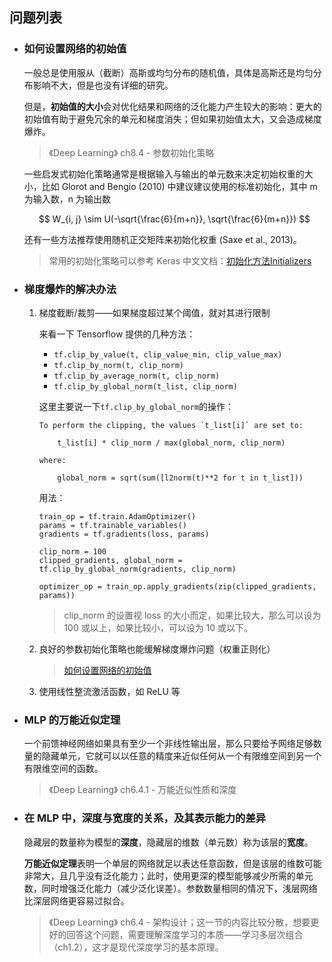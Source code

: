 ## 问题列表

- ### 如何设置网络的初始值

    一般总是使用服从（截断）高斯或均匀分布的随机值，具体是高斯还是均匀分布影响不大，但是也没有详细的研究。
    
    但是，**初始值的大小**会对优化结果和网络的泛化能力产生较大的影响：更大的初始值有助于避免冗余的单元和梯度消失；但如果初始值太大，又会造成梯度爆炸。
    
    > 《Deep Learning》 ch8.4 - 参数初始化策略

    一些启发式初始化策略通常是根据输入与输出的单元数来决定初始权重的大小，比如 Glorot and Bengio (2010) 中建议建议使用的标准初始化，其中 m 为输入数，n 为输出数

    $$ W_{i, j} \sim U(-\sqrt{\frac{6}{m+n}}, \sqrt{\frac{6}{m+n}})
    $$

    还有一些方法推荐使用随机正交矩阵来初始化权重 (Saxe et al., 2013)。

    > 常用的初始化策略可以参考 Keras 中文文档：[初始化方法Initializers](http://keras-cn.readthedocs.io/en/latest/other/initializations/)

- ### 梯度爆炸的解决办法
    
    1. 梯度截断/裁剪——如果梯度超过某个阈值，就对其进行限制
        
        来看一下 Tensorflow 提供的几种方法：

        - `tf.clip_by_value(t, clip_value_min, clip_value_max)`
        - `tf.clip_by_norm(t, clip_norm)`
        - `tf.clip_by_average_norm(t, clip_norm)`
        - `tf.clip_by_global_norm(t_list, clip_norm)`

        这里主要说一下`tf.clip_by_global_norm`的操作：

        ```
        To perform the clipping, the values `t_list[i]` are set to:

            t_list[i] * clip_norm / max(global_norm, clip_norm)

        where:

            global_norm = sqrt(sum([l2norm(t)**2 for t in t_list]))
        ```

        用法：

        ```
        train_op = tf.train.AdamOptimizer()
        params = tf.trainable_variables()
        gradients = tf.gradients(loss, params)

        clip_norm = 100
        clipped_gradients, global_norm = tf.clip_by_global_norm(gradients, clip_norm)

        optimizer_op = train_op.apply_gradients(zip(clipped_gradients, params))
        ```

        > clip_norm 的设置视 loss 的大小而定，如果比较大，那么可以设为 100 或以上，如果比较小，可以设为 10 或以下。
    
    2. 良好的参数初始化策略也能缓解梯度爆炸问题（权重正则化）

        > [如何设置网络的初始值](#如何设置网络的初始值)
    
    3. 使用线性整流激活函数，如 ReLU 等

- ### MLP 的万能近似定理

    一个前馈神经网络如果具有至少一个非线性输出层，那么只要给予网络足够数量的隐藏单元，它就可以以任意的精度来近似任何从一个有限维空间到另一个有限维空间的函数。

    > 《Deep Learning》 ch6.4.1 - 万能近似性质和深度

- ### 在 MLP 中，深度与宽度的关系，及其表示能力的差异
    
    隐藏层的数量称为模型的**深度**，隐藏层的维数（单元数）称为该层的**宽度**。
    
    **万能近似定理**表明一个单层的网络就足以表达任意函数，但是该层的维数可能非常大，且几乎没有泛化能力；此时，使用更深的模型能够减少所需的单元数，同时增强泛化能力（减少泛化误差）。参数数量相同的情况下，浅层网络比深层网络更容易过拟合。

    > 《Deep Learning》 ch6.4 - 架构设计；这一节的内容比较分散，想要更好的回答这个问题，需要理解深度学习的本质——学习多层次组合（ch1.2），这才是现代深度学习的基本原理。




